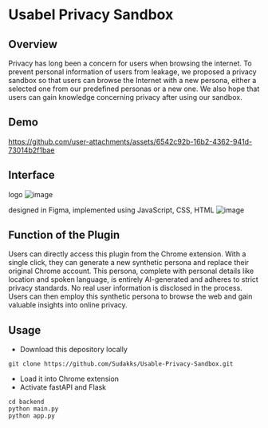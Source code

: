 # Usabel Privacy Sandbox
## Overview
Privacy has long been a concern for users when browsing the internet. To prevent personal information of users from leakage, we proposed a privacy sandbox so that users can browse the Internet with a new persona, either a selected one from our predefined personas or a new one. We also hope that users can gain knowledge concerning privacy after using our sandbox. 

## Demo
https://github.com/user-attachments/assets/6542c92b-16b2-4362-941d-73014b2f1bae

## Interface
logo
![image](https://github.com/user-attachments/assets/c34e8c4e-ecb6-409f-938c-e18b3ed75694)

designed in Figma, implemented using JavaScript, CSS, HTML
![image](https://github.com/user-attachments/assets/9dd4d031-26b6-4aae-a5dd-ce762637de90)

## Function of the Plugin
Users can directly access this plugin from the Chrome extension. With a single click, they can generate a new synthetic persona and replace their original Chrome account. This persona, complete with personal details like location and spoken language, is entirely AI-generated and adheres to strict privacy standards. No real user information is disclosed in the process. Users can then employ this synthetic persona to browse the web and gain valuable insights into online privacy.

## Usage
- Download this depository locally
```
git clone https://github.com/Sudakks/Usable-Privacy-Sandbox.git
```
- Load it into Chrome extension
- Activate fastAPI and Flask
```
cd backend
python main.py
python app.py
```
